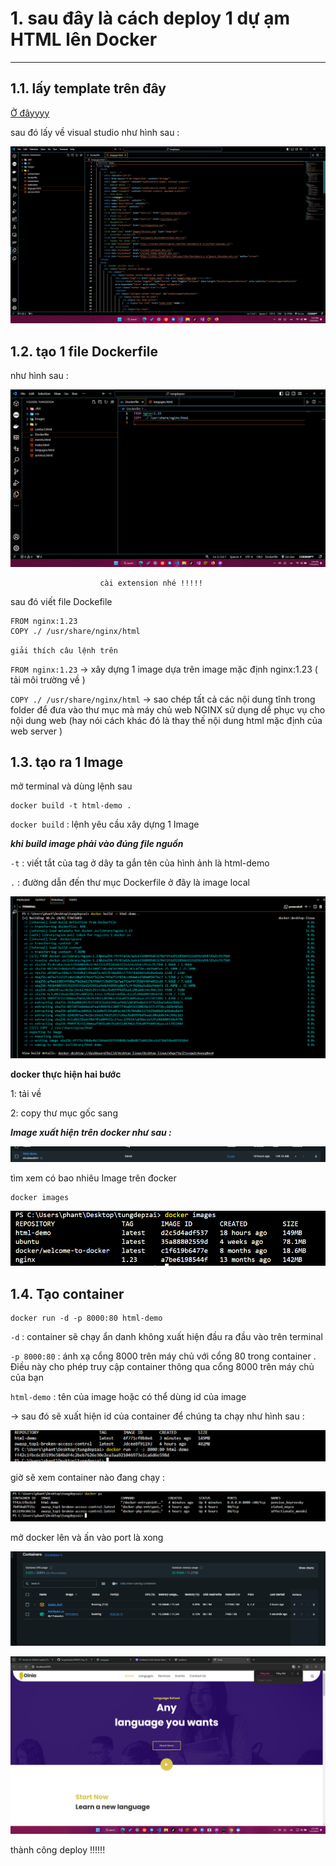 # 1. sau đây là cách deploy 1 dự ạm HTML lên Docker 
---

## 1.1. lấy template trên đây 

[Ở đâyyyy ](https://themewagon.com/themes/template-collection-2023-hundred-pre-built-websites-for-free/)

sau đó lấy về visual studio như hình sau :

![blblb](image-1.png) 

## 1.2. tạo 1 file Dockerfile 

như hình sau : 

![mm](image-2.png)

                        cài extension nhé !!!!!

sau đó viết file Dockefile 

    FROM nginx:1.23
    COPY ./ /usr/share/nginx/html 


`giải thích câu lệnh trên `


`FROM nginx:1.23` $\to$ xây dựng 1 image dựa trên image mặc định nginx:1.23 ( tải môi trường về )

`COPY ./ /usr/share/nginx/html` $\to$ sao chép tất cả các nội dung tĩnh trong folder để đưa vào thư mục mà máy chủ web NGINX sử dụng dể phục vụ cho nội dung web (hay nói cách khác đó là thay thế nội dung html mặc định của web server ) 


## 1.3. tạo ra 1 Image 

mở terminal và dùng lệnh sau 
    
    docker build -t html-demo . 

`docker build` : lệnh yêu cầu xây dựng 1 Image 

***khi build image phải vào đúng file nguồn***

`-t` : viết tắt của tag ở dây ta gắn tên của hình ảnh là html-demo 

`.` : đường dẫn đến thư mục Dockerfile ở đây là image local 

![ ](image-3.png)

**docker thực hiện hai bước**

1: tải về 

2: copy thư mục gốc sang  

***Image xuất hiện trên docker như sau :***

![](image-4.png)

tìm xem có bao nhiêu Image trên đocker

    docker images

![](image-5.png)

## 1.4. Tạo container

    docker run -d -p 8000:80 html-demo

`-d` : container sẽ chạy ẩn danh không xuất hiện đầu ra đầu vào trên terminal 

`-p 8000:80` : ánh xạ cổng 8000 trên máy chủ với cổng 80 trong container . Điều này cho phép truy cập container thông qua cổng 8000 trên máy chủ của bạn 

`html-demo` : tên của image hoặc có thể dùng id của image 

$\to$ sau đó sẽ xuất hiện id của container để chúng ta chạy như hình sau : 

![](image-6.png)

giờ sẽ xem container nào đang chạy : 

![alt text](image-8.png)

mở docker lên và ấn vào port là xong 

![alt text](image-9.png)

![alt text](image-10.png)

thành công deploy !!!!!! 